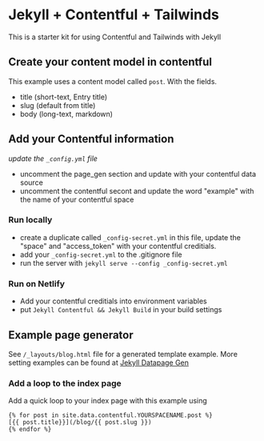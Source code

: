 
# Jekyll + Contentful + Tailwinds

This is a starter kit for using Contentful and Tailwinds with Jekyll

## Create your content model in contentful
This example uses a content model called `post`. With the fields.
- title (short-text, Entry title)
- slug (default from title)
- body (long-text, markdown)


## Add your Contentful information
_update the `_config.yml` file_
- uncomment the page_gen section and update with your contentful data source
- uncomment the contentful secont and update the word "example" with the name of your contentful space


### Run locally
- create a duplicate called `_config-secret.yml` in this file, update the "space" and "access_token" with your contentful creditials.
- add your `_config-secret.yml` to the .gitignore file
- run the server with `jekyll serve --config _config-secret.yml`

### Run on Netlify
- Add your contentful creditials into environment variables 
- put `Jekyll Contentful && Jekyll Build` in your build settings

## Example page generator
See `/_layouts/blog.html` file for a generated template example. More setting examples can be found at [Jekyll Datapage Gen](https://github.com/avillafiorita/jekyll-datapage_gen)

### Add a loop to the index page
Add a quick loop to your index page with this example using
```
{% for post in site.data.contentful.YOURSPACENAME.post %}
[{{ post.title}}](/blog/{{ post.slug }})
{% endfor %}
```


